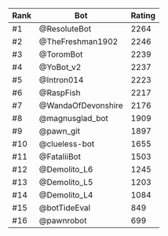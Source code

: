 Rank|Bot|Rating
---|---|---
#1|@ResoluteBot|2264
#2|@TheFreshman1902|2246
#3|@ToromBot|2239
#4|@YoBot_v2|2237
#5|@Intron014|2223
#6|@RaspFish|2217
#7|@WandaOfDevonshire|2176
#8|@magnusglad_bot|1909
#9|@pawn_git|1897
#10|@clueless-bot|1655
#11|@FataliiBot|1503
#12|@Demolito_L6|1245
#13|@Demolito_L5|1203
#14|@Demolito_L4|1084
#15|@botTideEval|849
#16|@pawnrobot|699

